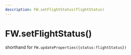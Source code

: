 ```yaml
---
description: FW.setFlightStatus(flightStatus)
---
```


# FW.setFlightStatus\(\)

shorthand for `FW.updateProperties({status:flightStatus})`

